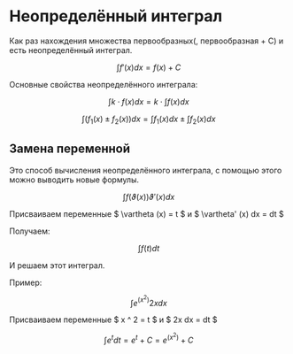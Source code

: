 # Неопределённый интеграл

Как раз нахождения множества первообразных(, первообразная + C) и есть неопределённый интеграл.

$$ \int f'(x) dx = f(x) + C $$

Основные свойства неопределённого интеграла:

$$ \int k \cdot f(x) dx = k \cdot \int f(x) dx $$

$$ \int (f_1(x) \pm f_2(x)) dx = \int f_1(x) dx \pm \int f_2(x) dx $$

## Замена переменной

Это способ вычисления неопределённого интеграла, с помощью этого можно выводить новые формулы.

$$ \int f(\vartheta (x)) \vartheta' (x) dx $$

Присваиваем переменные $ \vartheta (x) = t $ и $ \vartheta' (x) dx = dt $

Получаем:

$$ \int f(t) dt $$

И решаем этот интеграл.

Пример: 

$$ \int e ^ (x ^ 2) 2x dx $$

Присваиваем переменные $ x ^ 2 = t $ и $ 2x dx = dt $

$$ \int e ^ t dt  = e ^ t + C = e ^ (x ^ 2) + C $$

